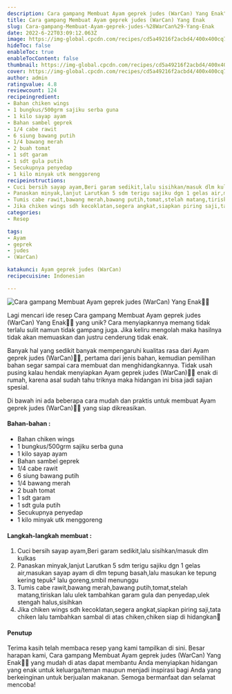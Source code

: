 ```yaml
---
description: Cara gampang Membuat Ayam geprek judes (WarCan) Yang Enak"
title: Cara gampang Membuat Ayam geprek judes (WarCan) Yang Enak
slug: Cara-gampang-Membuat-Ayam-geprek-judes-%28WarCan%29-Yang-Enak
date: 2022-6-22T03:09:12.063Z
image: https://img-global.cpcdn.com/recipes/cd5a49216f2acbd4/400x400cq70/photo.jpg
hideToc: false
enableToc: true
enableTocContent: false
thumbnail: https://img-global.cpcdn.com/recipes/cd5a49216f2acbd4/400x400cq70/photo.jpg
cover: https://img-global.cpcdn.com/recipes/cd5a49216f2acbd4/400x400cq70/photo.jpg
author: admin
ratingvalue: 4.8
reviewcount: 124
recipeingredient:
- Bahan chiken wings
- 1 bungkus/500grm sajiku serba guna
- 1 kilo sayap ayam
- Bahan sambel geprek
- 1/4 cabe rawit
- 6 siung bawang putih
- 1/4 bawang merah
- 2 buah tomat
- 1 sdt garam
- 1 sdt gula putih
- Secukupnya penyedap
- 1 kilo minyak utk menggoreng
recipeinstructions:
- Cuci bersih sayap ayam,Beri garam sedikit,lalu sisihkan/masuk dlm kulkas
- Panaskan minyak,lanjut Larutkan 5 sdm terigu sajiku dgn 1 gelas air,masukan sayap ayam di dlm tepung basah,lalu masukan ke tepung kering tepuk² lalu goreng,smbil menunggu
- Tumis cabe rawit,bawang merah,bawang putih,tomat,stelah matang,tiriskan lalu ulek tambahkan garam gula dan penyedap,ulek stengah halus,sisihkan
- Jika chiken wings sdh kecoklatan,segera angkat,siapkan piring saji,tata chiken lalu tambahkan sambal di atas chiken,chiken siap di hidangkan🥰
categories:
- Resep

tags:
- Ayam
- geprek
- judes
- (WarCan)

katakunci: Ayam geprek judes (WarCan)
recipecuisine: Indonesian

---
```


![Cara gampang Membuat Ayam geprek judes (WarCan) Yang Enak👩‍🍳](https://img-global.cpcdn.com/recipes/cd5a49216f2acbd4/400x400cq70/photo.jpg)

Lagi mencari ide resep Cara gampang Membuat Ayam geprek judes (WarCan) Yang Enak👩‍🍳 yang unik? Cara menyiapkannya memang tidak terlalu sulit namun tidak gampang juga. Jika keliru mengolah maka hasilnya tidak akan memuaskan dan justru cenderung tidak enak.

Banyak hal yang sedikit banyak mempengaruhi kualitas rasa dari Ayam geprek judes (WarCan)👩‍🍳, pertama dari jenis bahan, kemudian pemilihan bahan segar sampai cara membuat dan menghidangkannya. Tidak usah pusing kalau hendak menyiapkan Ayam geprek judes (WarCan)👩‍🍳 enak di rumah, karena asal sudah tahu triknya maka hidangan ini bisa jadi sajian spesial.

Di bawah ini ada beberapa cara mudah dan praktis untuk membuat Ayam geprek judes (WarCan)👩‍🍳 yang siap dikreasikan.

<!--inarticleads1-->

#### Bahan-bahan :

- Bahan chiken wings
- 1 bungkus/500grm sajiku serba guna
- 1 kilo sayap ayam
- Bahan sambel geprek
- 1/4 cabe rawit
- 6 siung bawang putih
- 1/4 bawang merah
- 2 buah tomat
- 1 sdt garam
- 1 sdt gula putih
- Secukupnya penyedap
- 1 kilo minyak utk menggoreng

<!--inarticleads2-->

#### Langkah-langkah membuat :

1. Cuci bersih sayap ayam,Beri garam sedikit,lalu sisihkan/masuk dlm kulkas
1. Panaskan minyak,lanjut Larutkan 5 sdm terigu sajiku dgn 1 gelas air,masukan sayap ayam di dlm tepung basah,lalu masukan ke tepung kering tepuk² lalu goreng,smbil menunggu
1. Tumis cabe rawit,bawang merah,bawang putih,tomat,stelah matang,tiriskan lalu ulek tambahkan garam gula dan penyedap,ulek stengah halus,sisihkan
1. Jika chiken wings sdh kecoklatan,segera angkat,siapkan piring saji,tata chiken lalu tambahkan sambal di atas chiken,chiken siap di hidangkan🥰

#### Penutup

Terima kasih telah membaca resep yang kami tampilkan di sini. Besar harapan kami, Cara gampang Membuat Ayam geprek judes (WarCan) Yang Enak👩‍🍳 yang mudah di atas dapat membantu Anda menyiapkan hidangan yang enak untuk keluarga/teman maupun menjadi inspirasi bagi Anda yang berkeinginan untuk berjualan makanan. Semoga bermanfaat dan selamat mencoba!